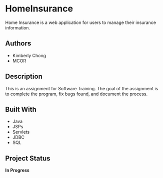 # HomeInsurance
Home Insurance is a web application for users to manage their insurance 
information.

## Authors
- Kimberly Chong
- MCOR 

## Description
This is an assignment for Software Training. The goal of the assignment 
is to complete the program, fix bugs found, and document the process.

## Built With
- Java
- JSPs
- Servlets
- JDBC
- SQL

## Project Status
**In Progress**
